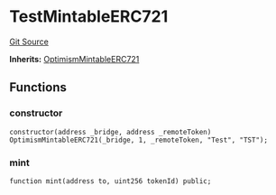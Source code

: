 # TestMintableERC721
[Git Source](https://github.com/ethereum-optimism/optimism/blob/f7b73857601914eeea6fc4c1ba46ae99ca744d97/contracts/test/L2ERC721Bridge.t.sol)

**Inherits:**
[OptimismMintableERC721](/contracts/universal/OptimismMintableERC721.sol/contract.OptimismMintableERC721.md)


## Functions
### constructor


```solidity
constructor(address _bridge, address _remoteToken) OptimismMintableERC721(_bridge, 1, _remoteToken, "Test", "TST");
```

### mint


```solidity
function mint(address to, uint256 tokenId) public;
```


